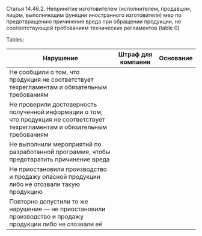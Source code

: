 Статья 14.46.2. Непринятие изготовителем (исполнителем, продавцом, лицом, выполняющим функции иностранного изготовителя) мер по  
предотвращению причинения вреда при обращении продукции, не соответствующей требованиям технических регламентов 
(table 0)

Tables:

|Нарушение |Штраф для компании|Основание|
|- |- |-|
|Не сообщили о том, что продукция не соответствует техрегламентам и обязательным требованиям| | |
|Не проверили достоверность полученной информации о том, что продукция не соответствует техрегламентам и обязательным требованиям|||
|Не выполнили мероприятий по разработанной программе, чтобы предотвратить причинение вреда||||   
|Не приостановили производство и продажу опасной продукции либо не отозвали такую продукцию||||    
|Повторно допустили то же нарушение — не приостановили производство и продажу продукции либо не отозвали её||||
